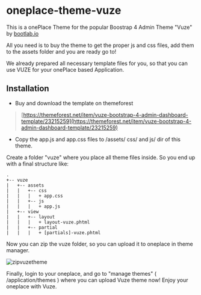 
# oneplace-theme-vuze

This is a onePlace Theme for the popular Boostrap 4 Admin Theme "Vuze" by
[bootlab.io](https://bootlab.io)

All you need is to buy the theme to get the proper js and css files, add them to the assets
folder and you are ready go to!

We already prepared all necessary template files for you, so that you can use VUZE 
for your onePlace based Application.

## Installation

* Buy and download the template on themeforest
> [https://themeforest.net/item/vuze-bootstrap-4-admin-dashboard-template/23215259](https://themeforest.net/item/vuze-bootstrap-4-admin-dashboard-template/23215259)

* Copy the app.js and app.css files to /assets/ css/ and js/ dir of this theme.

Create a folder "vuze" where you place all theme files inside. So you end up with a final 
structure like:
```
.
+-- vuze
|   +-- assets
|   |   +-- css
|   |   |   + app.css
|   |   +-- js
|   |   |   + app.js
|   +-- view
|   |   +-- layout
|   |   |   + layout-vuze.phtml
|   |   +-- partial
|   |   |   + [partials]-vuze.phtml

```
Now you can zip the vuze folder, so you can upload it to oneplace in theme manager.

![zipvuzetheme](https://docs.1plc.ch/img/zipvuzetheme.jpg)

Finally, login to your oneplace, and go to "manage themes" ( /application/themes ) 
where you can upload Vuze theme now! Enjoy your oneplace with Vuze.
